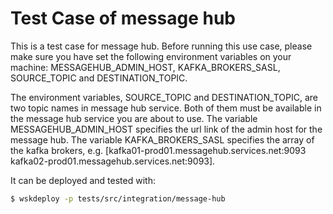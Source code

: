 <!--
#
# Licensed to the Apache Software Foundation (ASF) under one or more
# contributor license agreements.  See the NOTICE file distributed with
# this work for additional information regarding copyright ownership.
# The ASF licenses this file to You under the Apache License, Version 2.0
# (the "License"); you may not use this file except in compliance with
# the License.  You may obtain a copy of the License at
#
#     http://www.apache.org/licenses/LICENSE-2.0
#
# Unless required by applicable law or agreed to in writing, software
# distributed under the License is distributed on an "AS IS" BASIS,
# WITHOUT WARRANTIES OR CONDITIONS OF ANY KIND, either express or implied.
# See the License for the specific language governing permissions and
# limitations under the License.
#
-->

# Test Case of message hub

This is a test case for message hub. Before running this use case, please make sure you have set the following
environment variables on your machine: MESSAGEHUB_ADMIN_HOST, KAFKA_BROKERS_SASL, SOURCE_TOPIC and DESTINATION_TOPIC.

The environment variables, SOURCE_TOPIC and DESTINATION_TOPIC, are two topic names in message hub service. Both of them
must be available in the message hub service you are about to use. The variable MESSAGEHUB_ADMIN_HOST specifies the url
link of the admin host for the message hub. The variable KAFKA_BROKERS_SASL specifies the array of the kafka brokers, e.g.
[kafka01-prod01.messagehub.services.net:9093 kafka02-prod01.messagehub.services.net:9093].

It can be deployed and tested with:

```bash
$ wskdeploy -p tests/src/integration/message-hub
```
